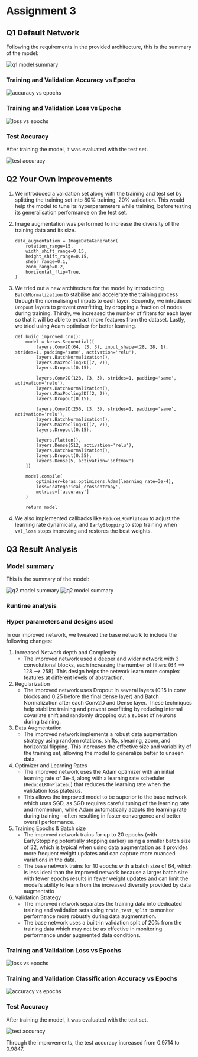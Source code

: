 # Assignment 3

## Q1 Default Network

Following the requirements in the provided architecture, this is the summary of the model:

![q1 model summary](img/q1/summary.png)

### Training and Validation Accuracy vs Epochs

![accuracy vs epochs](img/q1/accuracy.png)

### Training and Validation Loss vs Epochs

![loss vs epochs](img/q1/loss.png)

### Test Accuracy

After training the model, it was evaluated with the test set.

![test accuracy](img/q1/test.png)

## Q2 Your Own Improvements

1. We introduced a validation set along with the training and test set by splitting the training set into 80% training, 20% validation. This would help the model to tune its hyperparameters while training, before testing its generalisation performance on the test set.

2. Image augmentation was performed to increase the diversity of the training data and its size.
	```
	data_augmentation = ImageDataGenerator(
		rotation_range=15,
		width_shift_range=0.15,
		height_shift_range=0.15,
		shear_range=0.1,
		zoom_range=0.2,
		horizontal_flip=True,
	)
	```

3. We tried out a new architecture for the model by introducting `BatchNormalization` to stabilise and accelerate the training process through the normalising of inputs to each layer. Secondly, we introduced `Dropout` layers to prevent overfitting, by dropping a fraction of nodes during training. Thirdly, we increased the number of filters for each layer so that it will be able to extract more features from the dataset. Lastly, we tried using Adam optimiser for better learning. 
	```
	def build_improved_cnn():
		model = keras.Sequential([
			layers.Conv2D(64, (3, 3), input_shape=(28, 28, 1), strides=1, padding='same', activation='relu'),
			layers.BatchNormalization(),
			layers.MaxPooling2D((2, 2)),
			layers.Dropout(0.15),

			layers.Conv2D(128, (3, 3), strides=1, padding='same', activation='relu'),
			layers.BatchNormalization(),
			layers.MaxPooling2D((2, 2)),
			layers.Dropout(0.15),

			layers.Conv2D(256, (3, 3), strides=1, padding='same', activation='relu'),
			layers.BatchNormalization(),
			layers.MaxPooling2D((2, 2)),
			layers.Dropout(0.15),

			layers.Flatten(),
			layers.Dense(512, activation='relu'),
			layers.BatchNormalization(),
			layers.Dropout(0.25),
			layers.Dense(5, activation='softmax')
		])

		model.compile(
			optimizer=keras.optimizers.Adam(learning_rate=3e-4),
			loss='categorical_crossentropy',
			metrics=['accuracy']	
		)

		return model
	```

4. We also implemented callbacks like `ReduceLROnPlateau` to adjust the learning rate dynamically, and `EarlyStopping` to stop training when `val_loss` stops improving and restores the best weights.

## Q3 Result Analysis
### Model summary
This is the summary of the model:

![q2 model summary](img/q2/summary1.png)
![q2 model summary](img/q2/summary2.png)

### Runtime analysis

### Hyper parameters and designs used
In our improved network, we tweaked the base network to include the following changes:
1. Increased Network depth and Complexity
	- The improved network used a deeper and wider network with 3 convolutional blocks, each increasing the number of filters (64 --> 128 --> 258). This design helps the network learn more complex features at different levels of abstraction.
2. Regularization
	- The improved network uses Dropout in several layers (0.15 in conv blocks and 0.25 before the final dense layer) and Batch Normalization after each Conv2D and Dense layer. These techniques help stabilize training and prevent overfitting by reducing internal covariate shift and randomly dropping out a subset of neurons during training.
3. Data Augmentation
	- The improved network implements a robust data augmentation strategy using random rotations, shifts, shearing, zoom, and horizontal flipping. This increases the effective size and variability of the training set, allowing the model to generalize better to unseen data.
4. Optimizer and Learning Rates
	- The improved network uses the Adam optimizer with an initial learning rate of 3e-4, along with a learning rate scheduler (`ReduceLROnPlateau`) that reduces the learning rate when the validation loss plateaus.
	- This allows the improved model to be superior to the base network which uses SGD, as SGD requires careful tuning of the learning rate and momentum, while Adam automatically adapts the learning rate during training—often resulting in faster convergence and better overall performance.
5. Training Epochs & Batch size
	- The improved network trains for up to 20 epochs (with EarlyStopping potentially stopping earlier) using a smaller batch size of 32, which is typical when using data augmentation as it provides more frequent weight updates and can capture more nuanced variations in the data.
	- The base network trains for 10 epochs with a batch size of 64, which is less ideal than the improved network because a larger batch size with fewer epochs results in fewer weight updates and can limit the model’s ability to learn from the increased diversity provided by data augmentatio
6. Validation Strategy
	- The improved network separates the training data into dedicated training and validation sets using `train_test_split` to monitor performance more robustly during data augmentation.
	- The base network uses a built-in validation split of 20% from the training data which may not be as effective in monitoring performance under augmented data conditions.



### Training and Validation Loss vs Epochs
![loss vs epochs](img/q2/loss.png)

### Training and Validation Classification Accuracy vs Epochs

![accuracy vs epochs](img/q2/accuracy.png)

### Test Accuracy

After training the model, it was evaluated with the test set.

![test accuracy](img/q2/test.png)

Through the improvements, the test accuracy increased from 0.9714 to 0.9847.